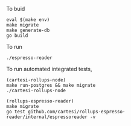 To buid
```
eval $(make env)
make migrate
make generate-db
go build
```

To run
```
./espresso-reader     
```

To run automated integrated tests, 
```
(cartesi-rollups-node)
make run-postgres && make migrate
./cartesi-rollups-node

(rollups-espresso-reader)
make migrate
go test github.com/cartesi/rollups-espresso-reader/internal/espressoreader -v
```
